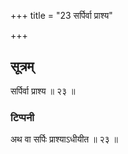 +++
title = "23 सर्पिर्वा प्राश्य"

+++
## सूत्रम्
सर्पिर्वा प्राश्य ॥ २३ ॥  
### टिप्पनी
अथ वा सर्पिः प्राश्याऽधीयीत ॥ २३ ॥  
